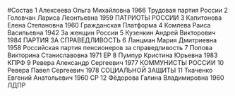 #Состав
1 Алексеева Ольга Михайловна 1966 Трудовая партия России
2 Головчан Лариса Леонтьевна 1959 ПАТРИОТЫ РОССИИ
3 Капитонова Елена Степановна 1960 Гражданская Платформа
4 Комлева Раиса Васильевна 1942 За женщин России
5 Кузенкин Андрей Викторович 1984 ПАРТИЯ ЗА СПРАВЕДЛИВОСТЬ
6 Ланцман Мария Дмитриевна 1958 Российская партия пенсионеров за справедливость
7 Попова Викторина Станиславовна 1971 ЕР
8 Пумпур Кристина Юрьевна 1983 КПРФ
9 Ревера Александр Сергеевич 1977 КОММУНИСТЫ РОССИИ
10 Ревера Павел Сергеевич 1978 СОЦИАЛЬНОЙ ЗАЩИТЫ
11 Ткаченко Евгений Анатольевич 1960 СР
12 Фёдорова Галина Владимировна 1960 ЛДПР
